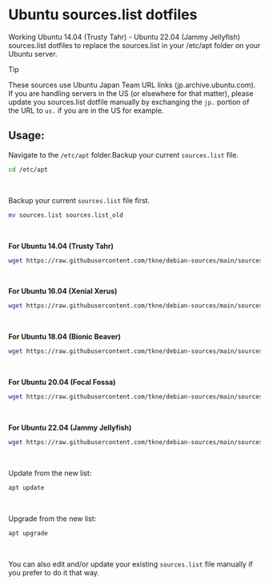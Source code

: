 Ubuntu sources.list dotfiles
======

Working Ubuntu 14.04 (Trusty Tahr) - Ubuntu 22.04 (Jammy Jellyfish) sources.list dotfiles to replace the sources.list in your /etc/apt folder on your Ubuntu server.

> [!TIP]
> These sources use Ubuntu Japan Team URL links (jp.archive.ubuntu.com). If you are handling servers in the US (or elsewhere for that matter), please update you sources.list dotfile manually by exchanging the `jp.` portion of the URL to `us.` if you are in the US for example.

## Usage:
Navigate to the `/etc/apt` folder.Backup your current `sources.list` file.
```bash
cd /etc/apt
```

</br>

Backup your current `sources.list` file first.
```bash
mv sources.list sources.list_old
```

</br>

**For Ubuntu 14.04 (Trusty Tahr)**
```bash
wget https://raw.githubusercontent.com/tkne/debian-sources/main/sources.list.ubuntu1404 -O /etc/apt/sources.list
```

</br>

**For Ubuntu 16.04 (Xenial Xerus)**
```bash
wget https://raw.githubusercontent.com/tkne/debian-sources/main/sources.list.ubuntu1604 -O /etc/apt/sources.list
```

</br>

**For Ubuntu 18.04 (Bionic Beaver)**
```bash
wget https://raw.githubusercontent.com/tkne/debian-sources/main/sources.list.ubuntu1804 -O /etc/apt/sources.list
```

</br>

**For Ubuntu 20.04 (Focal Fossa)**
```bash
wget https://raw.githubusercontent.com/tkne/debian-sources/main/sources.list.ubuntu2004 -O /etc/apt/sources.list
```

</br>

**For Ubuntu 22.04 (Jammy Jellyfish)**
```bash
wget https://raw.githubusercontent.com/tkne/debian-sources/main/sources.list.ubuntu2204 -O /etc/apt/sources.list
```

</br>

Update from the new list:
```bash
apt update
```

</br>

Upgrade from the new list:
```bash
apt upgrade
```

</br>

You can also edit and/or update your existing `sources.list` file manually if you prefer to do it that way.